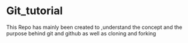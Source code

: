 # Git_tutorial
This Repo has mainly been created to ,understand the concept and the purpose behind git and github as well as cloning and forking
